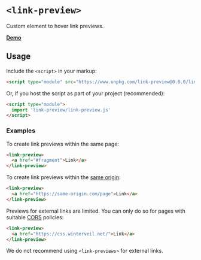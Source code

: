 # `<link-preview>`

Custom element to hover link previews.

**[Demo](https://rg-wood.github.io/link-preview/)**

## Usage

Include the `<script>` in your markup:

```html
<script type="module" src="https://www.unpkg.com/link-preview@0.0.0/link-preview.js"></script>
```

Or, if you host the script as part of your project (recommended):

```html
<script type="module">
  import 'link-preview/link-preview.js'
</script>
```

### Examples

To create link previews within the same page:

```html
<link-preview>
  <a href="#fragment">Link</a>
</link-preview>
```

To create link previews within the
[same origin](https://developer.mozilla.org/en-US/docs/Web/Security/Same-origin_policy):

```html
<link-preview>
  <a href="https://same-origin.com/page">Link</a>
</link-preview>
```

Previews for external links are limited. You can only do so for pages with suitable
[CORS](https://developer.mozilla.org/en-US/docs/Web/HTTP/CORS) policies:

```html
<link-preview>
  <a href="https://css.winterveil.net/">Link</a>
</link-preview>
```

We do not recommend using `<link-previews>` for external links.
